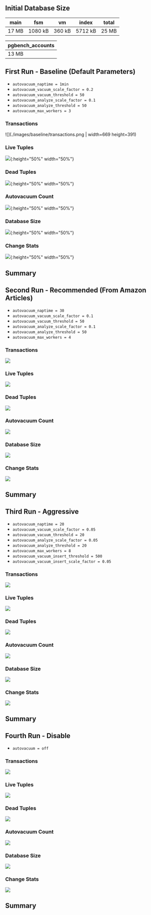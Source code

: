 
## Initial Database Size

|main   |   fsm   |   vm   |  index  | total
|-------|---------|--------|---------|-------
|17 MB  | 1080 kB | 360 kB | 5712 kB | 25 MB

|pgbench_accounts|
|----------------|
|13 MB           |

## First Run - Baseline (Default Parameters)
- `autovacuum_naptime = 1min`
- `autovacuum_vacuum_scale_factor = 0.2`
- `autovacuum_vacuum_threshold = 50`
- `autovacuum_analyze_scale_factor = 0.1`
- `autovacuum_analyze_threshold = 50`
- `autovacuum_max_workers = 3`

### Transactions
![](./images/baseline/transactions.png | width=669 height=391)
### Live Tuples
![](./images/baseline/live_tuples.png){:height="50%" width="50%"}
### Dead Tuples
![](./images/baseline/dead_tuples.png){:height="50%" width="50%"}
### Autovacuum Count
![](./images/baseline/autovacuum_count.png){:height="50%" width="50%"}
### Database Size
![](./images/baseline/database_size.png){:height="50%" width="50%"}
### Change Stats
![](./images/baseline/change_stats.png){:height="50%" width="50%"}

## Summary


## Second Run - Recommended (From Amazon Articles)
- `autovacuum_naptime = 30`
- `autovacuum_vacuum_scale_factor = 0.1`
- `autovacuum_vacuum_threshold = 50`
- `autovacuum_analyze_scale_factor = 0.1`
- `autovacuum_analyze_threshold = 50`
- `autovacuum_max_workers = 4`

### Transactions
![](./images/recommended/transactions.png)
### Live Tuples
![](./images/recommended/live_tuples.png)
### Dead Tuples
![](./images/recommended/dead_tuples.png)
### Autovacuum Count
![](./images/recommended/autovacuum_count.png)
### Database Size
![](./images/recommended/database_size.png)
### Change Stats
![](./images/recommended/change_stats.png)

## Summary


## Third Run - Aggressive
- `autovacuum_naptime = 20`
- `autovacuum_vacuum_scale_factor = 0.05`
- `autovacuum_vacuum_threshold = 20`
- `autovacuum_analyze_scale_factor = 0.05`
- `autovacuum_analyze_threshold = 20`
- `autovacuum_max_workers = 8`
- `autovacuum_vacuum_insert_threshold = 500`
- `autovacuum_vacuum_insert_scale_factor = 0.05`

### Transactions
![](./images/aggressive/transactions.png)
### Live Tuples
![](./images/aggressive/live_tuples.png)
### Dead Tuples
![](./images/aggressive/dead_tuples.png)
### Autovacuum Count
![](./images/aggressive/autovacuum_count.png)
### Database Size
![](./images/aggressive/database_size.png)
### Change Stats
![](./images/aggressive/change_stats.png)

## Summary

## Fourth Run - Disable
- `autovacuum = off`

### Transactions
![](./images/disabled/transactions.png)
### Live Tuples
![](./images/disabled/live_tuples.png)
### Dead Tuples
![](./images/disabled/dead_tuples.png)
### Autovacuum Count
![](./images/disabled/autovacuum_count.png)
### Database Size
![](./images/disabled/database_size.png)
### Change Stats
![](./images/disabled/change_stats.png)

## Summary